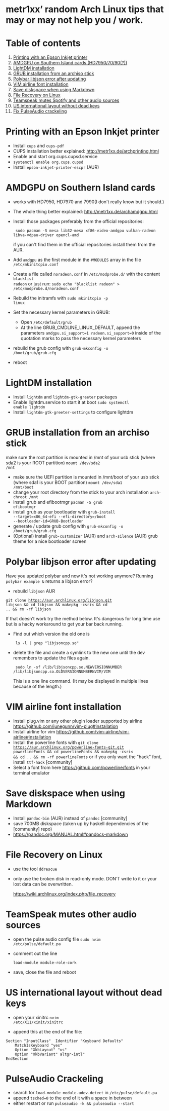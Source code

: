 # metr1xx’ random Arch Linux tips that may or may not help you / work.

# Table of contents

1. [Printing with an Epson Inkjet printer](#printing-with-an-epson-inkjet-printer)
2. [AMDGPU on Southern Island cards (HD7950/70/90(?))](#amdgpu-on-southern-island-cards)
3. [LightDM installation](#lightdm-installation)
4. [GRUB installation from an archiso stick](#grub-installation-from-an-archiso-stick)
5. [Polybar libjson error after updating](#polybar-libjson-error-after-updating)
6. [VIM airline font installation](#vim-airline-font-installation)
7. [Save diskspace when using Markdown](#save-diskspace-when-using-markdown)
8. [File Recovery on Linux](#file-recovery-on-linux)
9. [Teamspeak mutes Spotify and other audio sources](#teamspeak-mutes-other-audio-sources)
10. [US international layout without dead keys](#us-international-layout-without-dead-keys)
11. [Fix PulseAudio crackeling](#pulseaudio-crackeling)

# Printing with an Epson Inkjet printer
- Install <code>cups</code> and <code>cups-pdf</code>
- CUPS installation better explained: http://metr1xx.de/archprinting.html
- Enable and start org.cups.cupsd.service
- <code>systemctl enable org.cups.cupsd</code>
- Install <code>epson-inkjet-printer-escpr</code> (AUR)

# AMDGPU on Southern Island cards
- works with HD7950, HD7970 and 7990(I don't really know but it should.)
- The whole thing better explained: http://metr1xx.de/archamdgpu.html
- Install those packages preferably from the official repositories:

  <code> sudo pacman -S mesa lib32-mesa  xf86-video-amdgpu vulkan-radeon libva-vdpau-driver opencl-amd </code>

  if you can't find them in the official repositories install them from the AUR.
- Add <code>amdgpu</code> as the first module in the <code>#MODULES</code> array in the file <code>/etc/mkinitcpio.conf</code>
- Create a file called <code>noradeon.conf</code> in <code>/etc/modprobe.d/</code> with the content <code>blacklist radeon</code> or just run:
  <code>sudo echo "blacklist radeon" > /etc/modprobe.d/noradeon.conf </code>
- Rebuild the initramfs with <code>sudo mkinitcpio -p linux</code>
- Set the necessary kernel parameters in GRUB:
  - Open <code>/etc/default/grub</code>
  - At the line GRUB_CMDLINE_LINUX_DEFAULT, append the parameters
    <code>amdgpu.si_support=1 radeon.si_support=0</code>
    inside of the quotation marks to pass the necessary kernel parameters
- rebuild the grub config with 
  <code>grub-mkconfig -o /boot/grub/grub.cfg</code>
- reboot

# LightDM installation
- Install <code>lightdm</code> and <code>lightdm-gtk-greeter</code> packages
- Enable lightdm.service to start it at boot
  <code>sudo systemctl enable lightdm</code>
- Install <code>lightdm-gtk-greeter-settings</code> to configure lightdm

# GRUB installation from an archiso stick
make sure the root partition is mounted in /mnt of your usb stick
  (where sda2 is your ROOT partition)
  <code>mount /dev/sda2 /mnt</code>
- make sure the UEFI partition is mounted in /mnt/boot of your usb stick
  (where sda1 is your BOOT partition)
  <code>mount /dev/sda1 /mnt/boot</code>
- change your root directory from the stick to your arch installation
  <code>arch-chroot /mnt</code>
- install grub and efibootmgr
  <code>pacman -S grub efibootmgr</code>
- install grub as your bootloader with 
  <code>grub-install --target=x86_64-efi --efi-directory=/boot --bootloader-id=GRUB-Bootloader</code>
- generate / update grub config with 
  <code>grub-mkconfig -o /boot/grub/grub.cfg</code>
- (Optional) install <code>grub-customizer</code> (AUR) and <code>arch-silence</code> (AUR) grub theme for a nice bootloader screen

# Polybar libjson error after updating

Have you updated polybar and now it's not working anymore? Running <code>polybar example &</code> returns a libjson error?

- rebuild <code>libjson</code> AUR

<code>git clone https://aur.archlinux.org/libjson.git libjson && cd libjson && makepkg -csri< && cd .. && rm -rf libjson</code>

If that doesn't work try the method below. It's dangerous for long time use but is a hacky workaround to get your bar back running.

- Find out which version the old one is

  <code> ls -l | grep "libjsoncpp.so" </code>

- delete the file and create a symlink to the new one until the dev remembers to update the files again.

  <code> sudo ln -sf /lib/libjsoncpp.so.NEWVERSIONNUMBER /lib/libjsoncpp.so.OLDVERSIONNUMBERNVIM/VIM </code>

  This is a one line command. (It may be displayed in multiple lines because of the length.)

# VIM airline font installation
- Install plug.vim or any other plugin loader supported by airline https://github.com/junegunn/vim-plug#installation
- Install airline for vim https://github.com/vim-airline/vim-airline#installation
- Install the powerline fonts with
  <code>git clone https://aur.archlinux.org/powerline-fonts-git.git powerlineFonts && cd powerlineFonts && makepkg -csri< && cd .. && rm -rf powerlineFonts</code>
  or if you only want the "hack" font, install <code>ttf-hack</code> [community]
- Select a font from here https://github.com/powerline/fonts in your terminal emulator

# Save diskspace when using Markdown
- Install <code>pandoc-bin</code> (AUR) instead of <code>pandoc</code> [community]
- save 700MB diskspace (taken up by haskell dependencies of the [community] repo)
- https://pandoc.org/MANUAL.html#pandocs-markdown

# File Recovery on Linux
- use the tool <code>ddrescue</code>

- only use the broken disk in read-only mode. DON’T write to it or your lost data can be overwritten.

  https://wiki.archlinux.org/index.php/file_recovery

# TeamSpeak mutes other audio sources
- open the pulse audio config file <code>sudo nvim /etc/pulse/default.pa</code>
- comment out the line 

  <code>load-module module-role-cork</code>

- save, close the file and reboot

# US international layout without dead keys
- open your xinitrc <code>nvim /etc/X11/xinit/xinitrc</code>

- append this at the end of the file:

```
Section "InputClass"  Identifier "Keyboard Defaults"
    MatchIsKeyboard "yes"
    Option "XkbLayout" "us"
    Option "XkbVariant" altgr-intl"
EndSection
```

# PulseAudio Crackeling
- search for `load-module module-udev-detect` in `/etc/pulse/default.pa`
- append `tsched=0` to the end of it with a space in between
- either restart or run `pulseaudio -k && pulseaudio --start`
